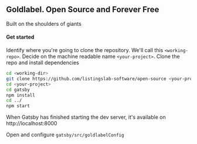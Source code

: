 ## Goldlabel. Open Source and Forever Free

Built on the shoulders of giants

#### Get started

Identify where you're going to clone the repository. We'll call this `<working-repo>`. Decide on the machine readable name `<your-project>`. Clone the repo and install dependencies

```bash
cd <working-dir>
git clone https://github.com/listingslab-software/open-source <your-project>
cd <your-project>
cd gatsby
npm install
cd ../
npm start
```

When Gatsby has finished starting the dev server, it's available on 
http://localhost:8000

Open and configure `gatsby/src/goldlabelConfig`
